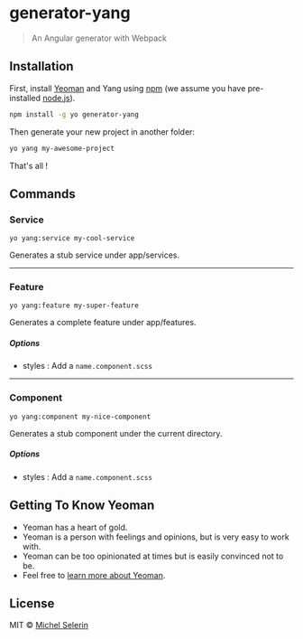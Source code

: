# generator-yang
> An Angular generator with Webpack

## Installation

First, install [Yeoman](http://yeoman.io) and Yang using [npm](https://www.npmjs.com/) (we assume you have pre-installed [node.js](https://nodejs.org/)).

```bash
npm install -g yo generator-yang
```

Then generate your new project in another folder:

```bash
yo yang my-awesome-project
```

That's all !


## Commands
### Service
    yo yang:service my-cool-service
Generates a stub service under app/services.


***
### Feature
    yo yang:feature my-super-feature
Generates a complete feature under app/features.

##### Options
* styles : Add a `name.component.scss`


***
### Component
    yo yang:component my-nice-component
Generates a stub component under the current directory.

##### Options
* styles : Add a `name.component.scss`



## Getting To Know Yeoman

 * Yeoman has a heart of gold.
 * Yeoman is a person with feelings and opinions, but is very easy to work with.
 * Yeoman can be too opinionated at times but is easily convinced not to be.
 * Feel free to [learn more about Yeoman](http://yeoman.io/).

## License

MIT © [Michel Selerin]()


[npm-image]: https://badge.fury.io/js/generator-yang.svg
[npm-url]: https://npmjs.org/package/generator-yang
[travis-image]: https://travis-ci.org/mselerin/generator-yang.svg?branch=master
[travis-url]: https://travis-ci.org/mselerin/generator-yang
[daviddm-image]: https://david-dm.org/mselerin/generator-yang.svg?theme=shields.io
[daviddm-url]: https://david-dm.org/mselerin/generator-yang
